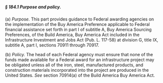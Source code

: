 ##### § 184.1 Purpose and policy. #####

(a) *Purpose.* This part provides guidance to Federal awarding agencies on the implementation of the Buy America Preference applicable to Federal financial assistance set forth in part I of subtitle A, Buy America Sourcing Preferences, of the Build America, Buy America Act included in the Infrastructure Investment and Jobs Act (Pub. L. 117-58) at division G, title IX, subtitle A, part I, sections 70911 through 70917.

(b) *Policy.* The head of each Federal agency must ensure that none of the funds made available for a Federal award for an infrastructure project may be obligated unless all of the iron, steel, manufactured products, and construction materials incorporated into the project are produced in the United States. *See* section 70914(a) of the Build America Buy America Act.